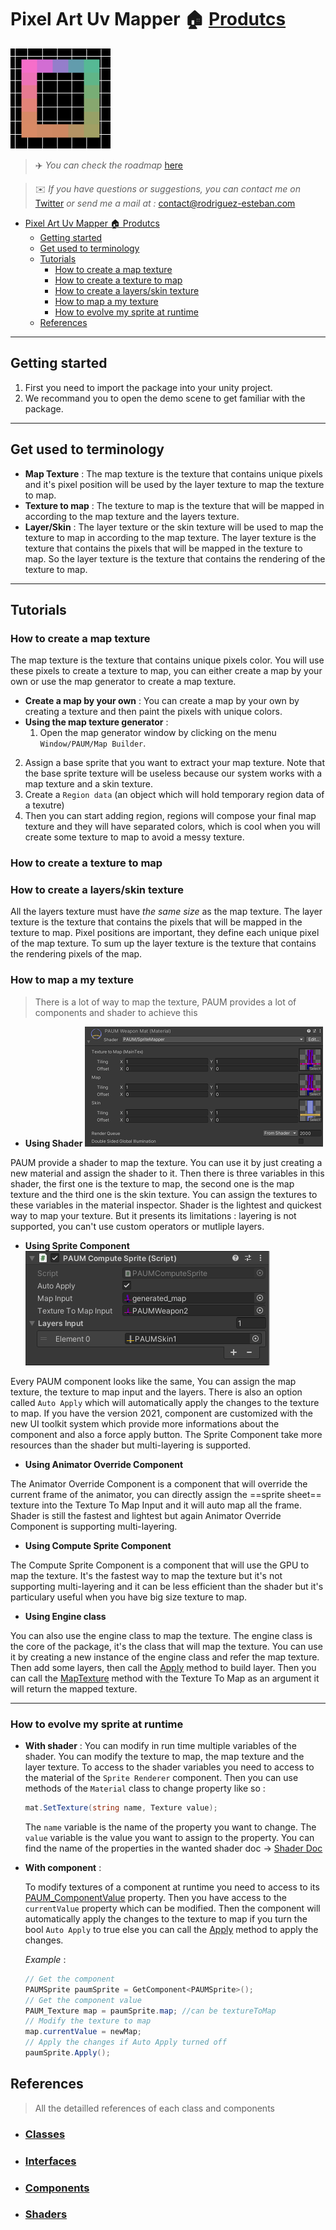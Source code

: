 # Pixel Art Uv Mapper 🏠 [Produtcs](../README.md)

![Pixel Art Uv Mapper](res/Icon.png)
>✈️ *You can check the roadmap* [here](https://woozy-durian-0c5.notion.site/Roadmap-4d4d409b9e0c4a7bb685ba38dfbec057)

>✉️ *If you have questions or suggestions, you can contact me on* [Twitter](https://twitter.com/ZEZEL_Dev) *or send me a mail at :* contact@rodriguez-esteban.com

- [Pixel Art Uv Mapper 🏠 Produtcs](#pixel-art-uv-mapper--produtcs)
  - [Getting started](#getting-started)
  - [Get used to terminology](#get-used-to-terminology)
  - [Tutorials](#tutorials)
    - [How to create a map texture](#how-to-create-a-map-texture)
    - [How to create a texture to map](#how-to-create-a-texture-to-map)
    - [How to create a layers/skin texture](#how-to-create-a-layersskin-texture)
    - [How to map a my texture](#how-to-map-a-my-texture)
    - [How to evolve my sprite at runtime](#how-to-evolve-my-sprite-at-runtime)
  - [References](#references)

___

## Getting started

1. First you need to import the package into your unity project.
2. We recommand you to open the demo scene to get familiar with the package.
___
## Get used to terminology

- **Map Texture** : The map texture is the texture that contains unique pixels and it's pixel position will  be used by the layer texture to map the texture to map.
- **Texture to map** : The texture to map is the texture that will be mapped in according to the map texture and the layers texture.
- **Layer/Skin** : The layer texture or the skin texture will be used to map the texture to map in according to the map texture. The layer texture is the texture that contains the pixels that will be mapped in the texture to map. So the layer texture is the texture that contains the rendering of the texture to map.
___
## Tutorials

### How to create a map texture
The map texture is the texture that contains unique pixels color. You will use these pixels to create a texture to map, you can either create a map by your own or use the map generator to create a map texture.

- **Create a map by your own** : You can create a map by your own by creating a texture and then paint the pixels with unique colors.
- **Using the map texture generator** : 
  1. Open the map generator window by clicking on the menu `Window/PAUM/Map Builder`.
<!-- TODO: Faire le tuto avec capture -->
  2. Assign a base sprite that you want to extract your map texture. Note that the base sprite texture will be useless because our system works with a map texture and a skin texture.
  3. Create a `Region data` (an object which will hold temporary region data of a texutre)
  4. Then you can start adding region, regions will compose your final map texture and they will have separated colors, which is cool when you will create some texture to map to avoid a messy texture.

### How to create a texture to map
### How to create a layers/skin texture

All the layers texture must have *the same size* as the map texture. The layer texture is the texture that contains the pixels that will be mapped in the texture to map. Pixel positions are important, they define each unique pixel of the map texture. To sum up the layer texture is the texture that contains the rendering pixels of the map.


### How to map a my texture
> There is a lot of way to map the texture, PAUM provides a lot of components and shader to achieve this

  - __Using Shader__
  ![Using Shader](res/home/using-shader.PNG)

  PAUM provide a shader to map the texture. You can use it by just creating a new material and assign the shader to it. Then there is three variables in this shader, the first one is the texture to map, the second one is the map texture and the third one is the skin texture. You can assign the textures to these variables in the material inspector.
  Shader is the lightest and quickest way to map your texture. But it presents its limitations : layering is not supported, you can't use custom operators or mutliple layers.
  -  __Using Sprite Component__
  ![Using Sprite Component](res/home/using-component.PNG)
  
  Every PAUM component looks like the same, You can assign the map texture, the texture to map input and the layers. There is also an option called ``Auto Apply`` which will automatically apply the changes to the texture to map. If you have the version 2021, component are customized with the new UI toolkit system which provide more informations about the component and also a force apply button. The Sprite Component take more resources than the shader but multi-layering is supported.
  -  __Using Animator Override Component__

  The Animator Override Component is a component that will override the current frame of the animator, you can directly assign the ==sprite sheet== texture into the Texture To Map Input and it will auto map all the frame. Shader is still the fastest and lightest but again Animator Override Component is supporting multi-layering.
  -  __Using Compute Sprite Component__

  The Compute Sprite Component is a component that will use the GPU to map the texture. It's the fastest way to map the texture but it's not supporting multi-layering and it can be less efficient than the shader but it's particulary useful when you have big size texture to map.
  
  -  __Using Engine class__

  You can also use the engine class to map the texture. The engine class is the core of the package, it's the class that will map the texture. You can use it by creating a new instance of the engine class and refer the map texture. Then add some layers, then call the [Apply](Classes.md#-apply) method to build layer. Then you can call the [MapTexture](Classes.md#-maptexture) method with the Texture To Map as an argument it will return the mapped texture.

___
### How to evolve my sprite at runtime

- **With shader** :
  You can modify in run time multiple variables of the shader. You can modify the texture to map, the map texture and the layer texture.
  To access to the shader variables you need to access to the material of the ``Sprite Renderer`` component. Then you can use methods of the ``Material`` class to change property like so :

  ```csharp	
  mat.SetTexture(string name, Texture value);
  ```

  The ``name`` variable is the name of the property you want to change. The ``value`` variable is the value you want to assign to the property. You can find the name of the properties in the wanted shader doc &rarr; [Shader Doc](Shader.md)



- **With component** :
  
  To modify textures of a component at runtime you need to access to its [PAUM_ComponentValue](Classes.md#-paum_componentvalue) property. Then you have access to the ``currentValue`` property which can be modified. Then the component will automatically apply the changes to the texture to map if you turn the bool ``Auto Apply`` to true else you can call the [Apply](Components.md#apply) method to apply the changes.

  *Example* :

  ```csharp
  // Get the component
  PAUMSprite paumSprite = GetComponent<PAUMSprite>();
  // Get the component value
  PAUM_Texture map = paumSprite.map; //can be textureToMap
  // Modify the texture to map
  map.currentValue = newMap;
  // Apply the changes if Auto Apply turned off
  paumSprite.Apply();
  ```

## References
>All the detailled references of each class and components
* ### [Classes](Classes.md)
* ### [Interfaces](Interfaces.md)
* ### [Components](Components.md)
* ### [Shaders](Shader.md)
